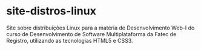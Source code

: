 # site-distros-linux
Site sobre distribuições Linux para a matéria de Desenvolvimento Web-I do curso de Desenvolvimento de Software Multiplataforma da Fatec de Registro, utilizando as tecnologias HTML5 e CSS3.
